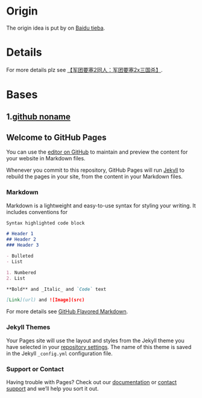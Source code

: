 # Origin

The origin idea is put by on [Baidu tieba](https://tieba.baidu.com).

# Details 

For more details plz see [【军团要塞2同人：军团要塞2x三国杀】](https://tieba.baidu.com/p/5254019477).

# Bases

## 1.[github noname](https://github.com/libccy/noname/releases/latest)


## Welcome to GitHub Pages

You can use the [editor on GitHub](https://github.com/YoshimiSakuka/tf2xsgs/edit/master/README.md) to maintain and preview the content for your website in Markdown files.

Whenever you commit to this repository, GitHub Pages will run [Jekyll](https://jekyllrb.com/) to rebuild the pages in your site, from the content in your Markdown files.

### Markdown

Markdown is a lightweight and easy-to-use syntax for styling your writing. It includes conventions for

```markdown
Syntax highlighted code block

# Header 1
## Header 2
### Header 3

- Bulleted
- List

1. Numbered
2. List

**Bold** and _Italic_ and `Code` text

[Link](url) and ![Image](src)
```

For more details see [GitHub Flavored Markdown](https://guides.github.com/features/mastering-markdown/).

### Jekyll Themes

Your Pages site will use the layout and styles from the Jekyll theme you have selected in your [repository settings](https://github.com/YoshimiSakuka/tf2xsgs/settings). The name of this theme is saved in the Jekyll `_config.yml` configuration file.

### Support or Contact

Having trouble with Pages? Check out our [documentation](https://help.github.com/categories/github-pages-basics/) or [contact support](https://github.com/contact) and we’ll help you sort it out.
